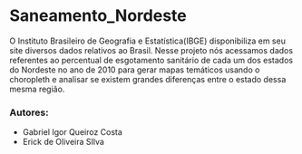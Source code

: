 # Saneamento_Nordeste

O Instituto Brasileiro de Geografia e Estatística(IBGE) disponibiliza em seu site diversos dados relativos ao Brasil. Nesse projeto nós acessamos dados referentes ao percentual de esgotamento sanitário de cada um dos estados do Nordeste no ano de 2010 para gerar mapas temáticos usando o choropleth e analisar se existem grandes diferenças entre o estado dessa mesma região.

### Autores:

- Gabriel Igor Queiroz Costa
- Erick de Oliveira SIlva